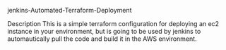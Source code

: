 jenkins-Automated-Terraform-Deployment

Description
This is a simple terraform configuration for deploying an ec2 instance in your environment, but is going to be used by jenkins to automautically pull the code and build it in the AWS environment.
